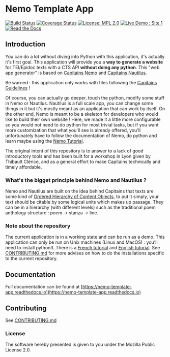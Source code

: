 # Nemo Template App

[![Build Status](https://travis-ci.org/Capitains/nemo-template-app.svg?branch=master)](https://travis-ci.org/Capitains/nemo-template-app)
[![Coverage Status](https://coveralls.io/repos/github/Capitains/nemo-template-app/badge.svg?branch=master)](https://coveralls.io/github/Capitains/nemo-template-app?branch=master)
[![License: MPL 2.0](https://img.shields.io/badge/License-MPL%202.0-brightgreen.svg)](https://opensource.org/licenses/MPL-2.0)
[![Live Demo : Site 1](https://img.shields.io/badge/Demo-Site%201-green.svg)](http://nemo-template-app-demo-prod.herokuapp.com/)
[![Read the Docs](https://img.shields.io/readthedocs/pip.svg)](https://nemo-template-app.readthedocs.io)


## Introduction

You can do a lot without diving into Python with this application, it's actually it's first goal.
This application will provide you a **way to generate a website** for TEI/Epidoc texts with a CTS API
**without doing any python**. This "web app generator" is based on [Capitains Nemo](https://github.com/capitains/flask-capitains-nemo)
and [Capitains Nautilus](https://github.com/capitains/nautilus).

Be warned : this application only works with files following the [Capitains Guidelines](http://capitains.org/pages/guidelines.html) !

Of course, you can actually go deeper, touch the python, modify some stuff in Nemo or Nautilus. Nautilus is a full scale app, you
can change some things in it but it's mostly meant as an application that can work by itself. On the other end, Nemo is meant to be
a skeleton for developers who would like to build their own website ! Here, we made it a little more configurable so you would not need
to do python for most trivial tasks, but if you want more customization that what you'll see is already offered, you'll unfortunately have to
follow the documentation of Nemo, do python and learn maybe using the [Nemo Tutorial](https://github.com/capitains/tutorial-nemo).

The original intent of this repository is to answer to a lack of good introductory tools and has been built for a workshop in Lyon
given by Thibault Clérice, and as a general effort to make Capitains technically and timely affordable.

### What's the bigget principle behind Nemo and Nautilus ?

Nemo and Nautilus are built on the idea behind Capitains that texts are some kind of
[Ordered Hierarchy of Content Objects](http://cds.library.brown.edu/resources/stg/monographs/ohco.html),
to put it simply, your text should be citable by some logical units which makes up passage. They can be in a hierarchy
(with different levels) such as the traditional poem anthology structure : poem -> stanza -> line.

### Note about the repository

The current application is in a working state and can be run as a demo. This application can only be run on Unix machines
(Linux and MacOS) : you'll need to install python3. There is a [French tutorial](docs/python3-fr.md) and
 [English tutorial](docs/python3-en.md).
See [CONTRIBUTING.md](CONTRIBUTING.md) for more advises on how to do the
installations specific to the current repository.

## Documentation

Full documentation can be found at [https://nemo-template-app.readthedocs.io](https://nemo-template-app.readthedocs.io)

## Contributing

See [CONTRIBUTING.md](CONTRIBUTING.md)

### License

The software hereby presented is given to you under the Mozilla Public License 2.0.